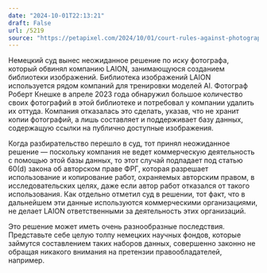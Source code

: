 ```yaml
---
date: "2024-10-01T22:13:21"
draft: False
url: /5219
source: "https://petapixel.com/2024/10/01/court-rules-against-photographer-who-sued-ai-dataset-for-copyright-theft-germany-laion-robert-kneschke/"
---
```


Немецкий суд вынес неожиданное решение по иску фотографа, который обвинял компанию LAION, занимающуюся созданием библиотеки изображений. Библиотека изображений LAION используется рядом компаний для тренировки моделей AI. Фотограф Роберт Кнешке в апреле 2023 года обнаружил большое количество своих фотографий в этой библиотеке и потребовал у компании удалить их оттуда. Компания отказалась это сделать, указав, что не хранит копии фотографий, а лишь составляет и поддерживает базу данных, содержащую ссылки на публично доступные изображения.

Когда разбирательство перешло в суд, тот принял неожиданное решение — поскольку компания не ведет коммерческую деятельность с помощью этой базы данных, то этот случай подпадает под статью 60(d) закона об авторском праве ФРГ, которая разрешает использование и копирование работ, охраняемых авторским правом, в исследовательских целях, даже если автор работ отказался от такого использования. Как отдельно отметил суд в решении, тот факт, что в дальнейшем эти данные используются коммерческими организациями, не делает LAION ответственными за деятельность этих организаций.

Это решение может иметь очень разнообразные последствия. Представьте себе целую толпу немецких научных фондов, которые займутся составлением таких наборов данных, совершенно законно не обращая никакого внимания на претензии правообладателей, например.
